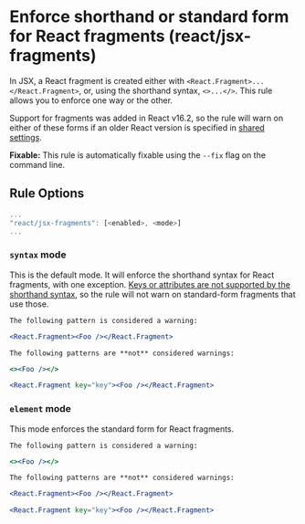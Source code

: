 # Enforce shorthand or standard form for React fragments (react/jsx-fragments)

In JSX, a React fragment is created either with `<React.Fragment>...</React.Fragment>`, or, using the shorthand syntax, `<>...</>`. This rule allows you to enforce one way or the other.

Support for fragments was added in React v16.2, so the rule will warn on either of these forms if an older React version is specified in [shared settings][shared_settings].

**Fixable:** This rule is automatically fixable using the `--fix` flag on the command line.

## Rule Options

```js
...
"react/jsx-fragments": [<enabled>, <mode>]
...
```

### `syntax` mode

This is the default mode. It will enforce the shorthand syntax for React fragments, with one exception. [Keys or attributes are not supported by the shorthand syntax][short_syntax], so the rule will not warn on standard-form fragments that use those.

```The following pattern is considered a warning:```

```jsx
<React.Fragment><Foo /></React.Fragment>
```

```The following patterns are **not** considered warnings:```

```jsx
<><Foo /></>
```

```jsx
<React.Fragment key="key"><Foo /></React.Fragment>
```

### `element` mode

This mode enforces the standard form for React fragments.

```The following pattern is considered a warning:```

```jsx
<><Foo /></>
```

```The following patterns are **not** considered warnings:```

```jsx
<React.Fragment><Foo /></React.Fragment>
```

```jsx
<React.Fragment key="key"><Foo /></React.Fragment>
```

[fragments]: https://reactjs.org/docs/fragments.html
[shared_settings]: /README.md#configuration
[short_syntax]: https://reactjs.org/docs/fragments.html#short-syntax
